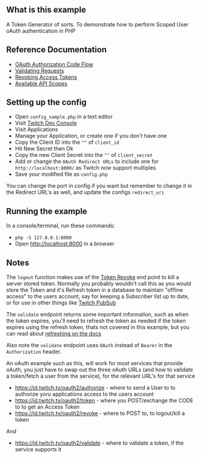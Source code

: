## What is this example

A Token Generator of sorts. To demonstrate how to perform Scoped User oAuth authentication in PHP

## Reference Documentation

- [OAuth Authorization Code Flow](https://dev.twitch.tv/docs/authentication/getting-tokens-oauth#oauth-authorization-code-flow)
- [Validating Requests](https://dev.twitch.tv/docs/authentication#validating-requests)
- [Revoking Access Tokens](https://dev.twitch.tv/docs/authentication#revoking-access-tokens)
- [Available API Scopes](https://dev.twitch.tv/docs/authentication#scopes)

## Setting up the config

- Open `config_sample.php` in a text editor
- Visit [Twitch Dev Console](https://dev.twitch.tv/console/)
- Visit Applications
- Manage your Application, or create one if you don't have one
- Copy the Client ID into the `""` of `client_id`
- Hit New Secret then Ok
- Copy the new Client Secret into the `""` of `client_secret`
- Add or change the `OAuth Redirect URLs` to include one for `http://localhost:8000/` as Twitch now support multiples
- Save your modified file as `config.php`

You can change the port in config if you want but remember to change it in the Redirect URL's as well, and update the configs `redirect_uri`

## Running the example

In a console/terminal, run these commands:

- `php -S 127.0.0.1:8000`
- Open [http://localhost:8000](http://localhost:8000) in a browser

## Notes

The `logout` function makes use of the [Token Revoke](https://dev.twitch.tv/docs/authentication#revoking-access-tokens) end point to kill a server stored token. Normally you probably wouldn't call this as you would store the Token and it's Refresh token in a database to maintain "offline access" to the users account, say for keeping a Subscriber list up to date, or for use in other things like [Twitch PubSub](https://dev.twitch.tv/docs/pubsub)

The `validate` endpoint returns some important information, such as when the token expires, you'll need to refresh the token as needed if the token expires using the refresh token, thats not covered in this example, but you can read about [refreshing on the docs](https://dev.twitch.tv/docs/authentication#refreshing-access-tokens)

Also note the `validate` endpoint uses `OAuth` instead of `Bearer` in the `Authorization` header.

An oAuth example such as this, will work for most services that provide oAuth, you just have to swap out the three oAuth URLs (and how to validate a token/fetch a user from the service), for the relevant URL's for that service

- https://id.twitch.tv/oauth2/authorize - where to send a User to to authorize yoru applications access to the users account
- https://id.twitch.tv/oauth2/token - where you POST/exchange the CODE to to get an Access Token
- https://id.twitch.tv/oauth2/revoke - where to POST to, to logout/kill a token

And

- https://id.twitch.tv/oauth2/validate - where to validate a token, if the service supports it
